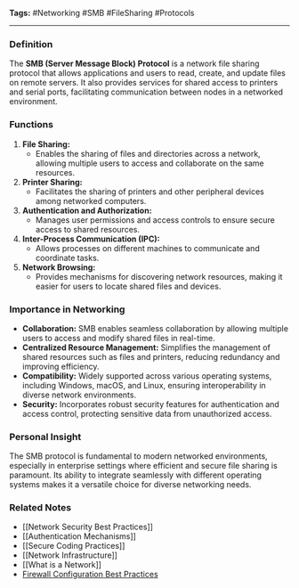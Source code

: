 **Tags:** #Networking #SMB #FileSharing #Protocols

---

### **Definition**

The **SMB (Server Message Block) Protocol** is a network file sharing protocol that allows applications and users to read, create, and update files on remote servers. It also provides services for shared access to printers and serial ports, facilitating communication between nodes in a networked environment.

### **Functions**

1. **File Sharing:**
    - Enables the sharing of files and directories across a network, allowing multiple users to access and collaborate on the same resources.
2. **Printer Sharing:**
    - Facilitates the sharing of printers and other peripheral devices among networked computers.
3. **Authentication and Authorization:**
    - Manages user permissions and access controls to ensure secure access to shared resources.
4. **Inter-Process Communication (IPC):**
    - Allows processes on different machines to communicate and coordinate tasks.
5. **Network Browsing:**
    - Provides mechanisms for discovering network resources, making it easier for users to locate shared files and devices.

### **Importance in Networking**

- **Collaboration:** SMB enables seamless collaboration by allowing multiple users to access and modify shared files in real-time.
- **Centralized Resource Management:** Simplifies the management of shared resources such as files and printers, reducing redundancy and improving efficiency.
- **Compatibility:** Widely supported across various operating systems, including Windows, macOS, and Linux, ensuring interoperability in diverse network environments.
- **Security:** Incorporates robust security features for authentication and access control, protecting sensitive data from unauthorized access.

### **Personal Insight**

The SMB protocol is fundamental to modern networked environments, especially in enterprise settings where efficient and secure file sharing is paramount. Its ability to integrate seamlessly with different operating systems makes it a versatile choice for diverse networking needs.

### **Related Notes**

- [[Network Security Best Practices]]
- [[Authentication Mechanisms]]
- [[Secure Coding Practices]]
- [[Network Infrastructure]]
- [[What is a Network]]
- [Firewall Configuration Best Practices](Firewall%20Configuration%20Best%20Practices.md)